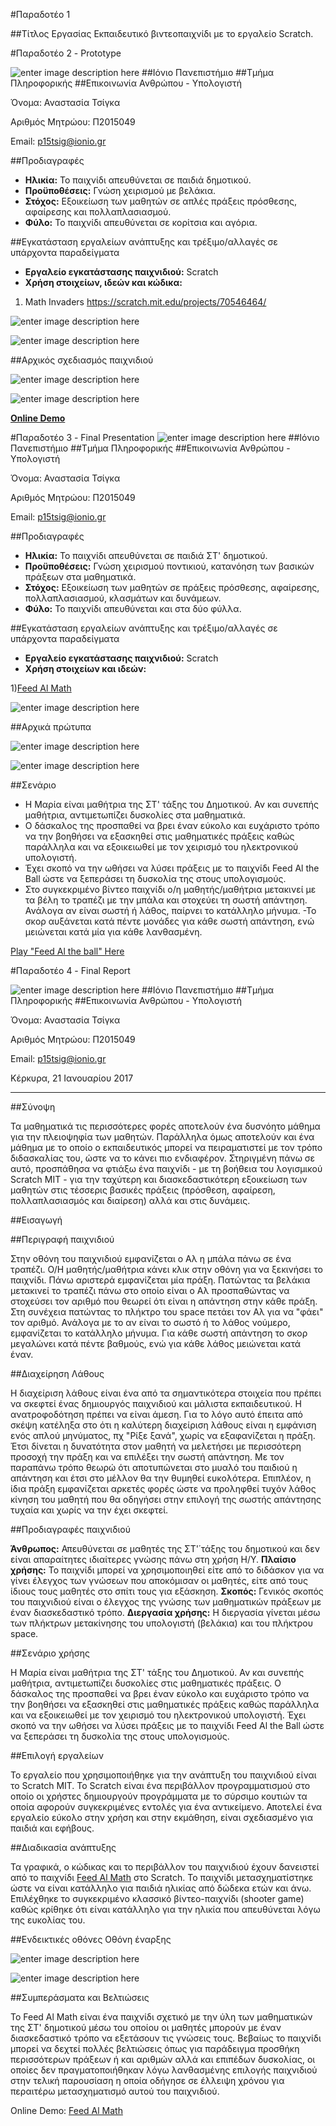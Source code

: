 #Παραδοτέο 1

##Τίτλος Εργασίας
Εκπαιδευτικό βιντεοπαιχνίδι με το εργαλείο Scratch.


#Παραδοτέο 2 - Prototype

![enter image description here](https://lh3.googleusercontent.com/-YK21RMt2K1Y/WIPPubFgauI/AAAAAAAACOw/PoUywVWN8DgN46wZ4jYk_5nVRSzNPUlBACLcB/s0/logo.jpg "logo.jpg")
##Ιόνιο Πανεπιστήμιο 
##Τμήμα Πληροφορικής
##Επικοινωνία Ανθρώπου - Υπολογιστή

Όνομα: Αναστασία Τσίγκα 

Αριθμός Μητρώου: Π2015049 

Email: p15tsig@ionio.gr

##Προδιαγραφές

 - **Ηλικία:** Το παιχνίδι απευθύνεται σε παιδιά δημοτικού.
 - **Προϋποθέσεις:** Γνώση χειρισμού με βελάκια.
 - **Στόχος:** Εξοικείωση των μαθητών σε απλές πράξεις πρόσθεσης, αφαίρεσης και πολλαπλασιασμού.
 - **Φύλο:** Το παιχνίδι απευθύνεται σε κορίτσια και αγόρια.

##Εγκατάσταση εργαλείων ανάπτυξης και τρέξιμο/αλλαγές σε υπάρχοντα παραδείγματα

 - **Εργαλείο εγκατάστασης παιχνιδιού:** Scratch
 - **Χρήση στοιχείων, ιδεών και κώδικα:**

1) Math Invaders 
   https://scratch.mit.edu/projects/70546464/

![enter image description here](https://lh3.googleusercontent.com/-h8r6aoU7VcU/WBubQRYU9UI/AAAAAAAAAyY/E5uccLCW9E0k8_GJOlnmRumiV3aAo7RfgCLcB/s0/Capture.JPG "Math Invaders")
 
![enter image description here](https://lh3.googleusercontent.com/-qUwuAXd2c5Q/WBubsinXPcI/AAAAAAAAAyg/PYJCqp4Pk-gsXc0vlJ4MqCGgktfwunIagCLcB/s0/Capture2.PNG "Math Invaders")

##Αρχικός σχεδιασμός παιχνιδιού

![enter image description here](https://lh3.googleusercontent.com/-lAJ0h5k8D4c/WBuw82X1r8I/AAAAAAAAAzA/XDcvOvAWQgAO_4dzv-feDkVUcg7d6DuKwCLcB/s0/Capture.PNG "Capture.PNG")

![enter image description here](https://lh3.googleusercontent.com/-vKN9xTLgh4w/WBuxGjqTSyI/AAAAAAAAAzI/G-tESuti0TwNYswlaksUnW2WG7XWvgxIwCLcB/s0/Capture2.PNG "Capture2.PNG")

**[Online Demo](https://scratch.mit.edu/projects/128995502/)**


#Παραδοτέο 3 - Final Presentation
![enter image description here](https://lh3.googleusercontent.com/-YK21RMt2K1Y/WIPPubFgauI/AAAAAAAACOw/PoUywVWN8DgN46wZ4jYk_5nVRSzNPUlBACLcB/s0/logo.jpg "logo.jpg")
##Ιόνιο Πανεπιστήμιο 
##Τμήμα Πληροφορικής
##Επικοινωνία Ανθρώπου - Υπολογιστή 

Όνομα: Αναστασία Τσίγκα 

Αριθμός Μητρώου: Π2015049 

Email: p15tsig@ionio.gr

##Προδιαγραφές

 - **Ηλικία:** Το παιχνίδι απευθύνεται σε παιδιά ΣΤ' δημοτικού.
 - **Προϋποθέσεις:** Γνώση χειρισμού ποντικιού, κατανόηση των βασικών πράξεων στα μαθηματικά.
 - **Στόχος:** Εξοικείωση των μαθητών σε πράξεις πρόσθεσης, αφαίρεσης, πολλαπλασιασμού, κλασμάτων και δυνάμεων.
 - **Φύλο:** Το παιχνίδι απευθύνεται και στα δύο φύλλα.
 
 ##Εγκατάσταση εργαλείων ανάπτυξης και τρέξιμο/αλλαγές σε υπάρχοντα παραδείγματα
 - **Εργαλείο εγκατάστασης παιχνιδιού:** Scratch
 - **Χρήση στοιχείων και ιδεών:**
 
 1)[Feed Al Math](https://scratch.mit.edu/projects/70716394/)

![enter image description here](https://lh3.googleusercontent.com/-zdLayv0QfXM/WH-wnrZCjWI/AAAAAAAAB5Q/d0BnOCFCUBYGmfkmcy5CsIQ_QZzaBxgtwCLcB/s0/S2.PNG "S2.PNG")

##Αρχικά πρώτυπα

![enter image description here](https://lh3.googleusercontent.com/-cWofpkoleVk/WH-xcRe8onI/AAAAAAAAB5c/JoE8Q5sdwyQMDLfZvaceabd3PU5qkVDGQCLcB/s0/S2.PNG "S2.PNG")

![enter image description here](https://lh3.googleusercontent.com/-3wwjsYSEAUo/WH-xhs9NG9I/AAAAAAAAB5k/cfa6ZI23q7Q4xUfhfmHoHKwUoeCWl1XrgCLcB/s0/S1.PNG "S1.PNG")

##Σενάριο

 - Η Μαρία είναι μαθήτρια της ΣΤ' τάξης του Δημοτικού. Αν και συνεπής μαθήτρια, αντιμετωπίζει δυσκολίες στα μαθηματικά.
 - Ο δάσκαλος της προσπαθεί να βρει έναν εύκολο και ευχάριστο τρόπο να την βοηθήσει να εξασκηθεί στις μαθηματικές πράξεις καθώς παράλληλα και να εξοικειωθεί με τον χειρισμό του ηλεκτρονικού υπολογιστή.
 - Έχει σκοπό να την ωθήσει να λύσει πράξεις με το παιχνίδι Feed Al the Ball ώστε να ξεπεράσει τη δυσκολία της στους υπολογισμούς.
 - Στο συγκεκριμένο βίντεο παιχνίδι ο/η μαθητής/μαθήτρια μετακινεί με τα βέλη το τραπέζι με την μπάλα και στοχεύει τη σωστή απάντηση. Ανάλογα αν είναι σωστή ή λάθος, παίρνει το κατάλληλο μήνυμα.
 -Το σκορ αυξάνεται κατά πέντε μονάδες για κάθε σωστή απάντηση, ενώ μειώνεται κατά μία για κάθε λανθασμένη.

[Play "Feed Al the ball" Here](https://scratch.mit.edu/projects/141198231/)


#Παραδοτέο 4 - Final Report

![enter image description here](https://lh3.googleusercontent.com/-YK21RMt2K1Y/WIPPubFgauI/AAAAAAAACOw/PoUywVWN8DgN46wZ4jYk_5nVRSzNPUlBACLcB/s0/logo.jpg "logo.jpg")
##Ιόνιο Πανεπιστήμιο
##Τμήμα Πληροφορικής 
##Επικοινωνία Ανθρώπου - Υπολογιστή 

Όνομα: Αναστασία Τσίγκα 

Αριθμός Μητρώου: Π2015049 

Email: p15tsig@ionio.gr

Κέρκυρα, 21 Ιανουαρίου 2017


----------
##Σύνοψη

Τα μαθηματικά τις περισσότερες φορές αποτελούν ένα δυσνόητο μάθημα για την πλειοψηφία των μαθητών. Παράλληλα όμως αποτελούν και ένα μάθημα με το οποίο ο εκπαιδευτικός μπορεί να πειραματιστεί με τον τρόπο διδασκαλίας του, ώστε να το κάνει πιο ενδιαφέρον. Στηριγμένη πάνω σε αυτό, προσπάθησα να φτιάξω ένα παιχνίδι - με τη βοήθεια του λογισμικού Scratch MIT - για την ταχύτερη και διασκεδαστικότερη εξοικείωση των μαθητών στις τέσσερις βασικές πράξεις (πρόσθεση, αφαίρεση, πολλαπλασιασμός και διαίρεση) αλλά και στις δυνάμεις.

##Εισαγωγή

##Περιγραφή παιχνιδιού

Στην οθόνη του παιχνιδιού εμφανίζεται ο Αλ η μπάλα πάνω σε ένα τραπέζι. Ο/Η μαθητής/μαθήτρια κάνει κλικ στην οθόνη για να ξεκινήσει το παιχνίδι. Πάνω αριστερά εμφανίζεται μία πράξη. Πατώντας τα βελάκια μετακινεί το τραπέζι πάνω στο οποίο είναι ο Αλ προσπαθώντας να στοχεύσει τον αριθμό που θεωρεί ότι είναι η απάντηση στην κάθε πράξη. Στη συνέχεια πατώντας το πλήκτρο του space πετάει τον Αλ για να "φάει" τον αριθμό. Ανάλογα με το αν είναι το σωστό ή το λάθος νούμερο, εμφανίζεται το κατάλληλο μήνυμα. Για κάθε σωστή απάντηση το σκορ μεγαλώνει κατά πέντε βαθμούς, ενώ για κάθε λάθος μειώνεται κατά έναν. 

##Διαχείρηση Λάθους

Η διαχείριση λάθους είναι ένα από τα σημαντικότερα στοιχεία που πρέπει να σκεφτεί ένας δημιουργός παιχνιδιού και μάλιστα εκπαιδευτικού. Η ανατροφοδότηση πρέπει να είναι άμεση. Για το λόγο αυτό έπειτα από σκέψη κατέληξα στο ότι η καλύτερη διαχείριση λάθους είναι η εμφάνιση ενός απλού μηνύματος, πχ "Ρίξε ξανά", χωρίς να εξαφανίζεται η πράξη. Έτσι δίνεται η δυνατότητα στον μαθητή να μελετήσει με περισσότερη προσοχή την πράξη και να επιλέξει την σωστή απάντηση. Με τον παραπάνω τρόπο θεωρώ ότι αποτυπώνεται στο μυαλό του παιδιού η απάντηση και έτσι στο μέλλον θα την θυμηθεί ευκολότερα. Επιπλέον, η ίδια πράξη εμφανίζεται αρκετές φορές ώστε να προληφθεί τυχόν λάθος κίνηση του μαθητή που θα οδηγήσει στην επιλογή της σωστής απάντησης τυχαία και χωρίς να την έχει σκεφτεί.

##Προδιαγραφές παιχνιδιού

**Άνθρωπος:** Απευθύνεται σε μαθητές της ΣΤ'΄τάξης του δημοτικού και δεν είναι απαραίτητες ιδιαίτερες γνώσης πάνω στη χρήση Η/Υ.
**Πλαίσιο χρήσης:** Το παιχνίδι μπορεί να χρησιμοποιηθεί είτε από το διδάσκον για να γίνει έλεγχος των γνώσεων που αποκόμισαν οι μαθητές, είτε από τους ίδιους τους μαθητές στο σπίτι τους για εξάσκηση.
**Σκοπός:** Γενικός σκοπός του παιχνιδιού είναι ο έλεγχος της γνώσης των μαθηματικών πράξεων με έναν διασκεδαστικό τρόπο.
**Διεργασία χρήσης:** Η διεργασία γίνεται μέσω των πλήκτρων μετακίνησης του υπολογιστή (βελάκια) και του πλήκτρου space.

##Σενάριο χρήσης

Η Μαρία είναι μαθήτρια της ΣΤ' τάξης του Δημοτικού. Αν και συνεπής μαθήτρια, αντιμετωπίζει δυσκολίες στις μαθηματικές πράξεις. Ο δάσκαλος της προσπαθεί να βρει έναν εύκολο και ευχάριστο τρόπο να την βοηθήσει να εξασκηθεί στις μαθηματικές πράξεις καθώς παράλληλα και να εξοικειωθεί με τον χειρισμό του ηλεκτρονικού υπολογιστή. Έχει σκοπό να την ωθήσει να λύσει πράξεις με το παιχνίδι Feed Al the Ball ώστε να ξεπεράσει τη δυσκολία της στους υπολογισμούς. 

##Επιλογή εργαλείων

Το εργαλείο που χρησιμοποιήθηκε για την ανάπτυξη του παιχνιδιού είναι το Scratch MIT. Το Scratch είναι ένα περιβάλλον προγραμματισμού στο οποίο οι χρήστες δημιουργούν προγράμματα με το σύρσιμο κουτιών τα οποία αφορούν συγκεκριμένες εντολές για ένα αντικείμενο. Αποτελεί ένα εργαλείο εύκολο στην χρήση και στην εκμάθηση, είναι σχεδιασμένο για παιδιά και εφήβους.

##Διαδικασία ανάπτυξης

Τα γραφικά, ο κώδικας και το περιβάλλον του παιχνιδιού έχουν δανειστεί από το παιχνίδι [Feed Al Math](https://scratch.mit.edu/projects/70716394/) στο Scratch. Το παιχνίδι μετασχηματίστηκε ώστε να είναι κατάλληλο για παιδιά ηλικίας από δώδεκα ετών και άνω. Επιλέχθηκε το συγκεκριμένο κλασσικό βίντεο-παιχνίδι (shooter game) καθώς κρίθηκε ότι είναι κατάλληλο για την ηλικία που απευθύνεται λόγω της ευκολίας του. 

##Ενδεικτικές οθόνες
Οθόνη έναρξης

![enter image description here](https://lh3.googleusercontent.com/-tU0kqsSGdAI/WIPNHjuNmwI/AAAAAAAACOM/tpAWdspiBcETjv38ZwzNu8kEjIZLFC-MgCLcB/s0/Capture.PNG "Capture.PNG")

![enter image description here](https://lh3.googleusercontent.com/-KEXxj97YF9U/WIPNMYPZwYI/AAAAAAAACOU/hzKPd7p-JPs1jBJYdlgEp6VFpZEvgdY5gCLcB/s0/ht.PNG "ht.PNG")

##Συμπεράσματα και Βελτιώσεις

Το Feed Al Math είναι ένα παιχνίδι σχετικό με την ύλη των μαθηματικών της ΣΤ' δημοτικού μέσω του οποίου οι μαθητές μπορούν με έναν διασκεδαστικό τρόπο να εξετάσουν τις γνώσεις τους. Βεβαίως το παιχνίδι μπορεί να δεχτεί πολλές βελτιώσεις όπως για παράδειγμα προσθήκη περισσότερων πράξεων ή και αριθμών αλλά και επιπέδων δυσκολίας, οι οποίες δεν πραγματοποιήθηκαν λόγω λανθασμένης επιλογής παιχνιδιού στην τελική παρουσίαση η οποία οδήγησε σε έλλειψη χρόνου για περαιτέρω μετασχηματισμό αυτού του παιχνιδιού.

Online Demo: [Feed Al Math](https://scratch.mit.edu/projects/141198231/)

